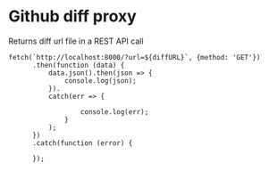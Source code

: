 # Github diff proxy

Returns diff url file in a REST API call

```JS
fetch(`http://localhost:8000/?url=${diffURL}`, {method: 'GET'})
      .then(function (data) {
          data.json().then(json => {
              console.log(json);
          }).
          catch(err => {

                  console.log(err);
              }
          );
      })
      .catch(function (error) {
      
      });

```
